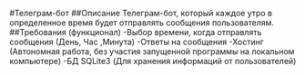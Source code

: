 #Телеграм-бот
##Описание
Телеграм-бот, который каждое утро в определенное время будет отправлять сообщения пользователям.
##Требования (функционал)
-Выбор времени, когда отправлять сообщения (День, Час ,Минута)
-Ответы на сообщения
-Хостинг (Автономная работа, без участия запущенной программы на локальном компьютере)
-БД SQLite3 (Для хранения информаций от пользователей)
